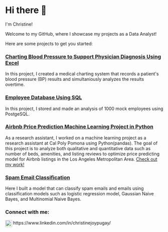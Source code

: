 # Hi there 👋

I'm Christine!  

Welcome to my GitHub, where I showcase my projects as a Data Analyst!

Here are some projects to get you started:

### [Charting Blood Pressure to Support Physician Diagnosis Using Excel](https://github.com/christinepugay/bloodpressure/tree/main)
In this project, I created a medical charting system that records a patient's blood pressure (BP) results and simultaniously analyzes the results overtime.

### [Employee Database Using SQL](https://github.com/christinepugay/employee_database/tree/main)
In this project, I stored and made an analysis of 1000 mock employees using PostgeSQL. 

### [Airbnb Price Prediction Machine Learning Project in Python](https://github.com/christinepugay/Airbnb-Machine-Learning)
As a research assistant, I worked on a machine learning project as a research assistant at Cal Poly Pomona using Python(pandas). The goal of this project is to analyze both qualitative and quantitative data such as number of beds, amenities, and listing reviews to optimize price predicting model for Airbnb listings in the Los Angeles Metropolitan Area. [Check out my work!](https://github.com/christinepugay/Airbnb-Machine-Learning)

### [Spam Email Classification](https://github.com/christinepugay/Spam_email_classification)
Here I built a model that can classify spam emails and emails using classification models such as logistic regression model, Gaussian Naive Bayes, and Multinomial Naive Bayes.

<h3> Connect with me:</h3>
<img align="left" alt="ChristineJoyPugay | LinkedIn" width="22px" src="https://cdn.jsdelivr.net/npm/simple-icons@v3/icons/linkedin.svg" /> https://www.linkedin.com/in/christinejoypugay/

<!--
**christinepugay/christinepugay** is a ✨ _special_ ✨ repository because its `README.md` (this file) appears on your GitHub profile.

Here are some ideas to get you started:

- 🔭 I’m currently working on ...
- 🌱 I’m currently learning ...
- 👯 I’m looking to collaborate on ...
- 🤔 I’m looking for help with ...
- 💬 Ask me about ...
- 📫 How to reach me: ...
- 😄 Pronouns: ...
- ⚡ Fun fact: ...
-->
